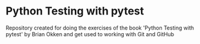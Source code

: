 # Python Testing with pytest
Repository created for doing the exercises of the book 'Python Testing with pytest' by Brian Okken and get used to working with Git and GitHub
